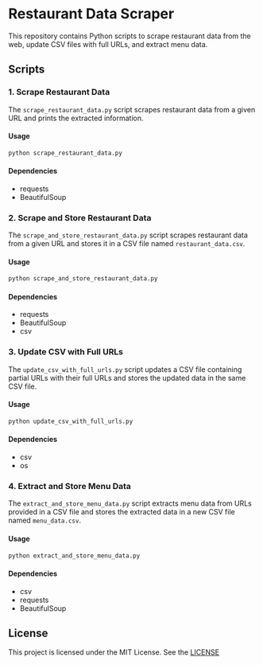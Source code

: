 # Restaurant Data Scraper

This repository contains Python scripts to scrape restaurant data from the web, update CSV files with full URLs, and extract menu data.

## Scripts

### 1. Scrape Restaurant Data

The `scrape_restaurant_data.py` script scrapes restaurant data from a given URL and prints the extracted information.

#### Usage

```bash
python scrape_restaurant_data.py
```

#### Dependencies

- requests
- BeautifulSoup

### 2. Scrape and Store Restaurant Data

The `scrape_and_store_restaurant_data.py` script scrapes restaurant data from a given URL and stores it in a CSV file named `restaurant_data.csv`.

#### Usage

```bash
python scrape_and_store_restaurant_data.py
```

#### Dependencies

- requests
- BeautifulSoup
- csv

### 3. Update CSV with Full URLs

The `update_csv_with_full_urls.py` script updates a CSV file containing partial URLs with their full URLs and stores the updated data in the same CSV file.

#### Usage

```bash
python update_csv_with_full_urls.py
```

#### Dependencies

- csv
- os

### 4. Extract and Store Menu Data

The `extract_and_store_menu_data.py` script extracts menu data from URLs provided in a CSV file and stores the extracted data in a new CSV file named `menu_data.csv`.

#### Usage

```bash
python extract_and_store_menu_data.py
```

#### Dependencies

- csv
- requests
- BeautifulSoup

## License

This project is licensed under the MIT License. See the [LICENSE](LICENSE)